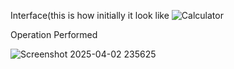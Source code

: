 Interface(this is how initially it look like
![Calculator](https://github.com/user-attachments/assets/0efc9775-904d-4833-b0cb-34fa06f3b635)

Operation Performed

![Screenshot 2025-04-02 235625](https://github.com/user-attachments/assets/20fc2290-cea7-409d-8dcf-16be4d2eb01c)


